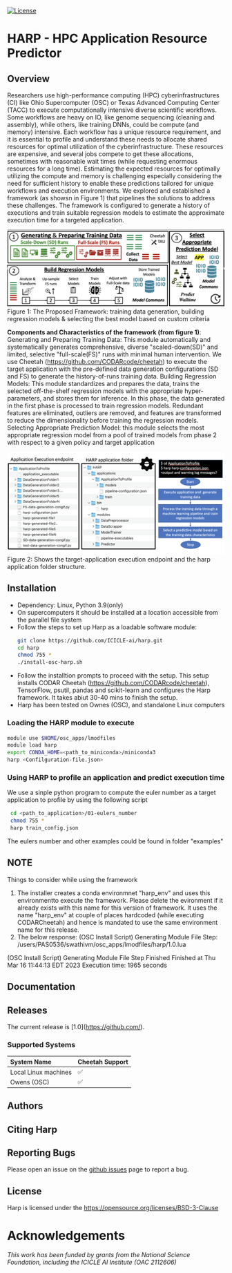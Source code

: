 [![License](https://img.shields.io/badge/License-BSD_3--Clause-blue.svg)](https://opensource.org/licenses/BSD-3-Clause)

HARP - HPC Application Resource Predictor
==============================================================

Overview
--------

Researchers use high-performance computing (HPC) cyberinfrastructures (CI) like Ohio Supercomputer (OSC) or Texas Advanced Computing Center (TACC) to execute computationally intensive diverse scientific workflows. Some workflows are heavy on IO, like genome sequencing (cleaning and assembly), while others, like training DNNs, could be compute (and memory) intensive. Each workflow has a unique resource requirement, and it is essential to profile and understand these needs to allocate shared resources for optimal utilization of the cyberinfrastructure. These resources are expensive, and several jobs compete to get these allocations, sometimes with reasonable wait times (while requesting enormous resources for a long time). Estimating the expected resources for optimally utilizing the compute and memory is challenging especially considering the need for sufficient history to enable these predictions tailored for unique workflows and execution environments. We explored and established a framework (as showsn in Figure 1) that pipelines the solutions to address these challenges. The framework is configured to generate a history of executions and train suitable regression models to estimate the approximate execution time for a targeted application.


<!-- 
![alt text](https://github.com/manikyaswathi/harp/tree/main/Documents/HARP_Pipeline.png?raw=true)

![alt text](https://github.com/manikyaswathi/harp/tree/main/Documents/Folder_Structure.png?raw=true)

 -->
 
 ![HARP Pipeline](Documents/HARP_Pipeline.png)
  Figure 1: The Proposed Framework: training data generation, building regression models & selecting the best model based on custom criteria
  
  
**Components and Characteristics of the framework (from figure 1)**:
Generating and Preparing Training Data: This module automatically and systematically generates comprehensive, diverse "scaled-down(SD)" and limited, selective "full-scale(FS)" runs with minimal human intervention. We use Cheetah (https://github.com/CODARcode/cheetah) to execute the target application with the pre-defined data generation configurations (SD and FS) to generate the history-of-runs training data.
Building Regression Models: This module standardizes and prepares the data, trains the selected off-the-shelf regression models with the appropriate hyper-parameters, and stores them for inference. In this phase, the data generated in the first phase is processed to train regression models. Redundant features are eliminated, outliers are removed, and features are transformed to reduce the dimensionality before training the regression models. 
Selecting Appropriate Prediction Model: this module selects the most appropriate regression model from a pool of trained models from phase 2 with respect to a given policy and target application
  
  
 ![Application Folder Structure and Files](Documents/Folder_Structure.png)
 Figure 2: Shows the target-application execution endpoint and the harp application folder structure. 

 
 
 
Installation
------------
* Dependency: Linux, Python 3.9(only)
* On supercomputers it should be installed at a location accessible from the parallel file system
* Follow the steps to set up Harp as a loadable software module:
  ```bash
  git clone https://github.com/ICICLE-ai/harp.git
  cd harp
  chmod 755 *
  ./install-osc-harp.sh
  ```
* Follow the installtion prompts to proceed with the setup. This setup installs CODAR Cheetah (https://github.com/CODARcode/cheetah), TensorFlow, psutil, pandas and scikit-learn and configures the Harp framework. It takes abiut 30-40 mins to finish the setup.
* Harp has been tested on Ownes (OSC), and standalone Linux computers

### Loading the HARP module to execute
   ```bash
  module use $HOME/osc_apps/lmodfiles
  module load harp 
  export CONDA_HOME=<path_to_miniconda>/miniconda3
  harp <Confilguration-file.json>
   ```
   
### Using HARP to profile an application and predict execution time
We use a sinple python program to compute the euler number as a target application to profile by using the following script
 ```bash
  cd <path_to_application>/01-eulers_number
  chmod 755 *
  harp train_config.json
  ```
The eulers number and other examples could be found in folder "examples"

NOTE
-------------
Things to consider while using the framework
1. The installer creates a conda environmnet "harp_env" and uses this environmentto execute the framework. Please delete the evironment if it already exists with this name for this version of framework. It uses the name "harp_env" at couple of places hardcoded (while executing CODARCheetah) and hence is mandated to use the same environment name for this release. 
2. The below response:
  (OSC Install Script) Generating Module File Step: /users/PAS0536/swathivm/osc_apps/lmodfiles/harp/1.0.lua

  (OSC Install Script) Generating Module File Step Finished
  Finished at Thu Mar 16 11:44:13 EDT 2023
  Execution time: 1965 seconds

Documentation
-------------
<LINK TO VIDEO> 
<LINK TO PPT>

Releases
--------
The current release is [1.0](https://github.com/<RELEASE PATH>).

### Supported Systems
System Name | Cheetah Support 
:-----------| :---------------
Local Linux machines | :white_check_mark: 
Owens (OSC) | :white_check_mark: 

Authors
-------


Citing Harp
--------------
<Paper>

Reporting Bugs
--------------
Please open an issue on the [github issues](https://github.com/<PATH>/issues) page to report a bug.

License
-------
Harp is licensed under the https://opensource.org/licenses/BSD-3-Clause
 
 # Acknowledgements

*This work has been funded by grants from the National Science Foundation, including the ICICLE AI Institute (OAC 2112606)*
